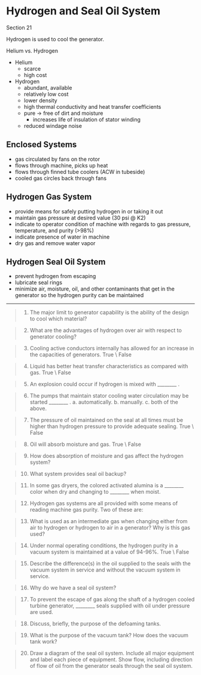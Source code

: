 # Hydrogen and Seal Oil System
Section 21

Hydrogen is used to cool the generator.

Helium vs. Hydrogen
-	Helium
	-	scarce
	-	high cost
-	Hydrogen
	-	abundant, available
	-	relatively low cost
	-	lower density
	-	high thermal conductivity and heat transfer coefficients
	-	pure -> free of dirt and moisture
		-	increases life of insulation of stator winding
	-	reduced windage noise
	
## Enclosed Systems
-	gas circulated by fans on the rotor
-	flows through machine, picks up heat
-	flows through finned tube coolers (ACW in tubeside)
-	cooled gas circles back through fans

## Hydrogen Gas System
-	provide means for safely putting hydrogen in or taking it out
-	maintain gas pressure at desired value (30 psi @ K2)
-	indicate to operator condition of machine with regards to gas pressure, temperature, and purity (>98%)
-	indicate presence of water in machine
-	dry gas and remove water vapor

## Hydrogen Seal Oil System
-	prevent hydrogen from escaping
-	lubricate seal rings
-	minimize air, moisture, oil, and other contaminants that get in the generator so the hydrogen purity can be maintained



---

>1. The major limit to generator capability is the ability of the design to cool which material?

>2. What are the advantages of hydrogen over air with respect to generator cooling?

>3. Cooling active conductors internally has allowed for an increase in the capacities of generators. True \ False

>4. Liquid has better heat transfer characteristics as compared with gas. True \ False

>5. An explosion could occur if hydrogen is mixed with ________ .

>6. The pumps that maintain stator cooling water circulation may be started ________ .
>a. automatically.
>b. manually.
>c. both of the above.

>7. The pressure of oil maintained on the seal at all times must be higher than hydrogen pressure to provide adequate sealing. True \ False

>8. Oil will absorb moisture and gas. True \ False 

>9. How does absorption of moisture and gas affect the hydrogen system?

>10. What system provides seal oil backup?

>11. In some gas dryers, the colored activated alumina is a ________ color when dry and changing to ________ when moist.

>12. Hydrogen gas systems are all provided with some means of reading machine gas purity. Two of these are:

>13. What is used as an intermediate gas when changing either from air to hydrogen or hydrogen to air in a generator? Why is this gas used?

>14. Under normal operating conditions, the hydrogen purity in a vacuum system is maintained at a value of 94-96%. True \ False

>15. Describe the difference(s) in the oil supplied to the seals with the vacuum system in service and without the vacuum system in service.

>16. Why do we have a seal oil system?

>17. To prevent the escape of gas along the shaft of a hydrogen cooled turbine generator, ________ seals supplied with oil under pressure are used. 

>18. Discuss, briefly, the purpose of the defoaming tanks.

>19. What is the purpose of the vacuum tank? How does the vacuum tank work?

>20. Draw a diagram of the seal oil system. Include all major equipment and label each piece of equipment. Show flow, including direction of flow of oil from the generator seals through the seal oil system.

